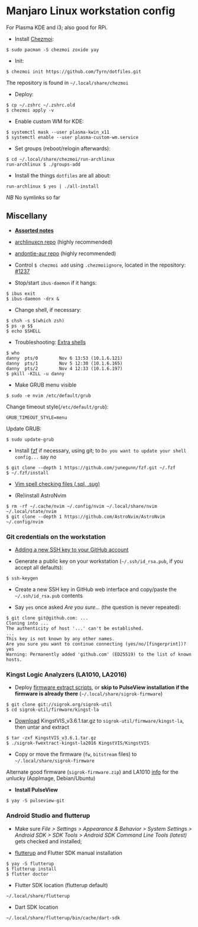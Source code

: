 # Manjaro Linux workstation config

For Plasma KDE and i3; also good for RPi.

- Install [Chezmoi](https://www.chezmoi.io/):
```
$ sudo pacman -S chezmoi zoxide yay
```
- Init:
```
$ chezmoi init https://github.com/Tyrn/dotfiles.git
```
The repository is found in `~/.local/share/chezmoi`

- Deploy:
```
$ cp ~/.zshrc ~/.zshrc.old
$ chezmoi apply -v
```
- Enable custom WM for KDE:
```
$ systemctl mask --user plasma-kwin_x11
$ systemctl enable --user plasma-custom-wm.service
```
- Set groups (reboot/relogin afterwards):
```
$ cd ~/.local/share/chezmoi/run-archlinux
run-archlinux $ ./groups-add
```
- Install the things `dotfiles` are all about:
```
run-archlinux $ yes | ./all-install
```

*NB* No symlinks so far

## Miscellany

- [**Assorted notes**](https://github.com/Tyrn/arch-chronicle/tree/master/Usage)

- [archlinuxcn repo](https://wiki.archlinux.org/title/unofficial_user_repositories#archlinuxcn) (highly recommended)

- [andontie-aur repo](https://wiki.archlinux.org/title/unofficial_user_repositories#andontie-aur) (highly recommended)

- Control `$ chezmoi add` using `.chezmoiignore`, located in the repository: [#1237](https://github.com/twpayne/chezmoi/issues/1237)

- Stop/start `ibus-daemon` if it hangs:
```
$ ibus exit
$ ibus-daemon -drx &
```
- Change shell, if necessary:
```
$ chsh -s $(which zsh)
$ ps -p $$
$ echo $SHELL
```
- Troubleshooting: [Extra shells](https://unix.stackexchange.com/questions/39881/running-chsh-does-not-change-shell)
```
$ who
danny  pts/0        Nov 6 13:53 (10.1.6.121)
danny  pts/1        Nov 5 12:30 (10.1.6.165)
danny  pts/2        Nov 4 12:33 (10.1.6.197)
$ pkill -KILL -u danny
```
- Make GRUB menu visible
```
$ sudo -e nvim /etc/default/grub
```
Change timeout style(`/etc/default/grub`):
```
GRUB_TIMEOUT_STYLE=menu
```
Update GRUB:
```
$ sudo update-grub
```
- Install [fzf](https://github.com/junegunn/fzf#using-git) if necessary, using git; to `Do you want to update your shell config...` say no
```
$ git clone --depth 1 https://github.com/junegunn/fzf.git ~/.fzf
$ ~/.fzf/install
```
- [Vim spell checking files (.spl, .sug)](https://ftp.nluug.nl/vim/runtime/spell/)

- (Re)install AstroNvim
```
$ rm -rf ~/.cache/nvim ~/.config/nvim ~/.local/share/nvim ~/.local/state/nvim
$ git clone --depth 1 https://github.com/AstroNvim/AstroNvim ~/.config/nvim
```

### Git credentials on the workstation

- [Adding a new SSH key to your GitHub account](https://docs.github.com/en/authentication/connecting-to-github-with-ssh/adding-a-new-ssh-key-to-your-github-account)

- Generate a public key on your workstation (`~/.ssh/id_rsa.pub`, if you accept all defaults):
```
$ ssh-keygen
```
- Create a new SSH key in GitHub web interface and copy/paste the `~/.ssh/id_rsa.pub` contents

- Say `yes` once asked *Are you sure...* (the question is never repeated):
```
$ git clone git@github.com: ...
Cloning into ...
The authenticity of host '...' can't be established.
...
This key is not known by any other names.
Are you sure you want to continue connecting (yes/no/[fingerprint])? yes
Warning: Permanently added 'github.com' (ED25519) to the list of known hosts.
```

### Kingst Logic Analyzers (LA1010, LA2016)

- Deploy [firmware extract scripts](https://sigrok.org/wiki/Firmware#Where_to_put_the_firmware_files), or **skip to PulseView installation if the firmware is already there** (`~/.local/share/sigrok-firmware`)
```
$ git clone git://sigrok.org/sigrok-util
$ cd sigrok-util/firmware/kingst-la
```
- [Download](http://www.qdkingst.com/en/vis-old) KingstVIS_v3.6.1.tar.gz to `sigrok-util/firmware/kingst-la`, then untar and extract
```
$ tar -zxf KingstVIS_v3.6.1.tar.gz
$ ./sigrok-fwextract-kingst-la2016 KingstVIS/KingstVIS
```
- Copy or move the firmware (`fw`, `bitstream` files) to `~/.local/share/sigrok-firmware`

Alternate good firmware (`sigrok-firmware.zip`) and LA1010 [info](https://www.foroelectro.net/herramientas-f27/analizadores-logicos-kingst-la-xxxx-y-sigrok-pulse-t474.html) for the unlucky (AppImage, Debian/Ubuntu)

- **Install PulseView**
```
$ yay -S pulseview-git
```

### Android Studio and flutterup

- Make sure *File > Settings > Appearance & Behavior > System Settings > Android SDK > SDK Tools > Android SDK Command Line Tools (latest)* gets checked and installed;

- [flutterup](https://github.com/Decodetalkers/flutterup) and Flutter SDK manual installation
```
$ yay -S flutterup
$ flutterup install
$ flutter doctor
```
- Flutter SDK location (flutterup default)
```
~/.local/share/flutterup
```
- Dart SDK location
```
~/.local/share/flutterup/bin/cache/dart-sdk
```
